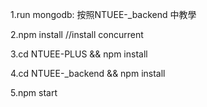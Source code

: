 1.run mongodb:
按照NTUEE-_backend 中教學

2.npm install //install concurrent

3.cd NTUEE-PLUS && npm install

4.cd NTUEE-_backend && npm install

5.npm start

